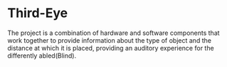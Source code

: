 # Third-Eye
The project is a combination of hardware and software components that work together to provide information about the type of object and the distance at which it is placed, providing an auditory experience for the differently abled(Blind).
